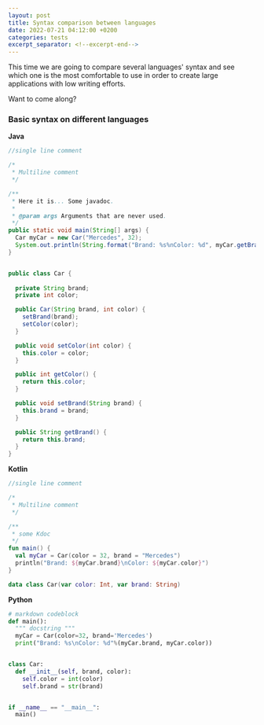 ```yaml
---
layout: post
title: Syntax comparison between languages
date: 2022-07-21 04:12:00 +0200
categories: tests
excerpt_separator: <!--excerpt-end-->
---
```


This time we are going to compare several languages' syntax and see which one is the
most comfortable to use in order to create large applications with low writing efforts.

Want to come along?
<!--excerpt-end-->
### Basic syntax on different languages

**Java**
```java
//single line comment

/*
 * Multiline comment
 */

/**
 * Here it is... Some javadoc.
 * 
 * @param args Arguments that are never used.
 */
public static void main(String[] args) {
  Car myCar = new Car("Mercedes", 32);
  System.out.println(String.format("Brand: %s%nColor: %d", myCar.getBrand(), myCar.getColor()));
}


public class Car {
  
  private String brand;
  private int color;

  public Car(String brand, int color) {
    setBrand(brand);
    setColor(color);
  }

  public void setColor(int color) {
    this.color = color;
  }

  public int getColor() {
    return this.color;
  }

  public void setBrand(String brand) {
    this.brand = brand;
  }

  public String getBrand() {
    return this.brand;
  }
}
```

**Kotlin**
```kotlin
//single line comment

/*
 * Multiline comment
 */

/**
 * some Kdoc
 */
fun main() {
  val myCar = Car(color = 32, brand = "Mercedes")
  println("Brand: ${myCar.brand}\nColor: ${myCar.color}")
}

data class Car(var color: Int, var brand: String)
```

**Python**
```python
# markdown codeblock
def main():
  """ docstring """
  myCar = Car(color=32, brand='Mercedes')
  print("Brand: %s\nColor: %d"%(myCar.brand, myCar.color))


class Car:
  def __init__(self, brand, color):
    self.color = int(color)
    self.brand = str(brand)


if __name__ == "__main__":
  main()


```